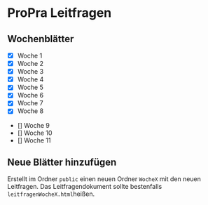 # ProPra Leitfragen

## Wochenblätter

- [x] Woche 1
- [x] Woche 2
- [x] Woche 3
- [x] Woche 4
- [x] Woche 5
- [x] Woche 6
- [x] Woche 7
- [x] Woche 8
- [] Woche 9
- [] Woche 10
- [] Woche 11

## Neue Blätter hinzufügen

Erstellt im Ordner `public` einen neuen Ordner `WocheX` mit den neuen Leitfragen. Das Leitfragendokument sollte bestenfalls `leitfragenWocheX.html`heißen.
